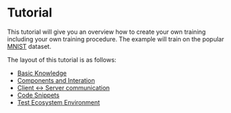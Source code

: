 # Tutorial

This tutorial will give you an overview how to create your own training including your own training procedure.
The example will train on the popular [MNIST][1] dataset.

The layout of this tutorial is as follows:

- [Basic Knowledge](./basic-knowledge.md)
- [Components and Interation](./components.md)
- [Client $\leftrightarrow$ Server communication](./communication.md)
- [Code Snippets](./code-snippets.md)
- [Test Ecosystem Environment](./testing.md)

[1]: http://yann.lecun.com/exdb/mnist

